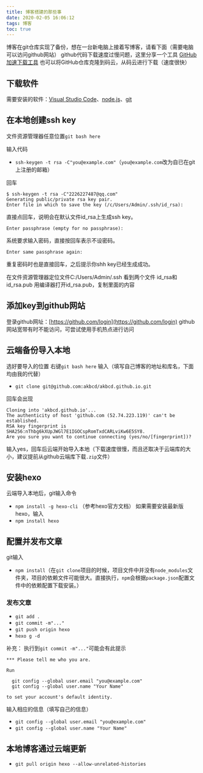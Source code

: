 ```yaml
---
title: 博客搭建的那些事
date: 2020-02-05 16:06:12
tags: 博客
toc: true
---
```

博客在git仓库实现了备份，想在一台新电脑上接着写博客，请看下面（需要电脑可以访问github网站）
github代码下载速度过慢问题，这里分享一个工具
[GitHub加速下载工具](http://tool.mkblog.cn/github/)
也可以将GitHub仓库克隆到码云，从码云进行下载（速度很快）
<!--more-->
## 下载软件
需要安装的软件：[Visual Studio Code](https://code.visualstudio.com/Download)、[node.js](https://nodejs.org/zh-cn/download/)、[git](https://git-scm.com/downloads)
## 在本地创建ssh key
文件资源管理器任意位置`git bash here`

输入代码
* `ssh-keygen -t rsa -C"you@example.com"`（`you@example.com`改为自已在git上注册的邮箱）

回车
```
$ ssh-keygen -t rsa -C"2226227487@qq.com"
Generating public/private rsa key pair.
Enter file in which to save the key (/c/Users/Admin/.ssh/id_rsa):
```
直接点回车，说明会在默认文件id_rsa上生成ssh key。 
```
Enter passphrase (empty for no passphrase):
```
系统要求输入密码，直接按回车表示不设密码。
```
Enter same passphrase again:
```
重复密码时也是直接回车，之后提示你shh key已经生成成功。

在文件资源管理器定位文件C:/Users/Admin/.ssh
看到两个文件
id_rsa和id_rsa.pub
用编译器打开id_rsa.pub，复制里面的内容
## 添加key到github网站
登录github网址：[https://github.com/login](https://github.com/login)
github网站宽带有时不能访问，可尝试使用手机热点进行访问
## 云端备份导入本地
选好要导入的位置
右键`git bash here`
输入（填写自己博客的地址和库名，下面均由我的代替）
* `git clone git@github.com:akbcd/akbcd.github.io.git`

回车会出现
```
Cloning into 'akbcd.github.io'...
The authenticity of host 'github.com (52.74.223.119)' can't be established.
RSA key fingerprint is SHA256:nThbg6kXUpJWGl7E1IGOCspRomTxdCARLviKw6E5SY8.
Are you sure you want to continue connecting (yes/no/[fingerprint])?
```
输入yes，回车后云端开始导入本地（下载速度很慢，而且还取决于云端库的大小，建议提前从github云端库下载`.zip`文件）
## 安装hexo
云端导入本地后，git输入命令
* `npm install -g hexo-cli` （参考hexo官方文档）
如果需要安装最新版hexo，输入
* `npm install hexo`
## 配置并发布文章
git输入
* `npm install`（在`git clone`项目的时候，项目文件中并没有`node_modules`文件夹，项目的依赖文件可能很大。直接执行，`npm`会根据`package.json`配置文件中的依赖配置下载安装。）
### 发布文章
* `git add .`
* `git commit -m"..."`
* `git push origin hexo`
* `hexo g -d`

补充：
执行到`git commit -m"..."`可能会有此提示
```
*** Please tell me who you are.

Run

  git config --global user.email "you@example.com"
  git config --global user.name "Your Name"

to set your account's default identity.
```
输入相应的信息（填写自己的信息）
* `git config --global user.email "you@example.com"`
* `git config --global user.name "Your Name"`
## 本地博客通过云端更新
* `git pull origin hexo --allow-unrelated-histories`